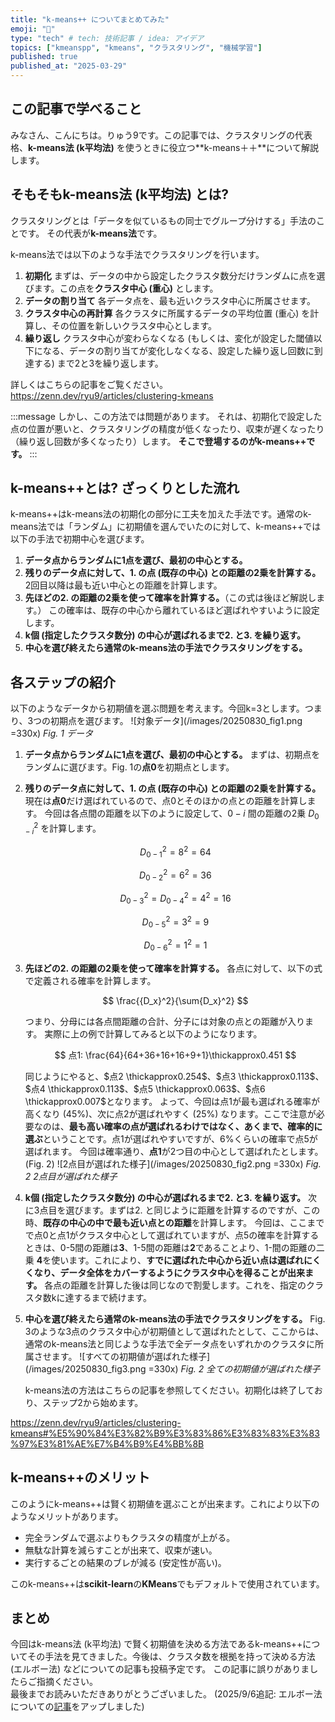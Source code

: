 ```yaml
---
title: "k-means++ についてまとめてみた"
emoji: "💎"
type: "tech" # tech: 技術記事 / idea: アイデア
topics: ["kmeanspp", "kmeans", "クラスタリング", "機械学習"]
published: true
published_at: "2025-03-29"
---
```


## この記事で学べること
みなさん、こんにちは。りゅう9です。この記事では、クラスタリングの代表格、**k-means法 (k平均法)** を使うときに役立つ**k-means＋＋**について解説します。

## そもそもk-means法 (k平均法) とは?
クラスタリングとは「データを似ているもの同士でグループ分けする」手法のことです。
その代表が**k-means法**です。

k-means法では以下のような手法でクラスタリングを行います。
1. **初期化**
   まずは、データの中から設定したクラスタ数分だけランダムに点を選びます。この点を**クラスタ中心 (重心)** とします。
2. **データの割り当て**
   各データ点を、最も近いクラスタ中心に所属させます。
3. **クラスタ中心の再計算**
   各クラスタに所属するデータの平均位置 (重心) を計算し、その位置を新しいクラスタ中心とします。
4. **繰り返し**
   クラスタ中心が変わらなくなる (もしくは、変化が設定した閾値以下になる、データの割り当てが変化しなくなる、設定した繰り返し回数に到達する) まで2と3を繰り返します。

詳しくはこちらの記事をご覧ください。
https://zenn.dev/ryu9/articles/clustering-kmeans

:::message
しかし、この方法では問題があります。
それは、初期化で設定した点の位置が悪いと、クラスタリングの精度が低くなったり、収束が遅くなったり（繰り返し回数が多くなったり）します。
**そこで登場するのがk-means++です。**
:::

## k-means++とは? ざっくりとした流れ
k-means++はk-means法の初期化の部分に工夫を加えた手法です。通常のk-means法では「ランダム」に初期値を選んでいたのに対して、k-means++では以下の手法で初期中心を選びます。

1. **データ点からランダムに1点を選び、最初の中心とする。**
2. **残りのデータ点に対して、1. の点 (既存の中心) との距離の2乗を計算する。**
   2回目以降は最も近い中心との距離を計算します。
3. **先ほどの2. の距離の2乗を使って確率を計算する。**（この式は後ほど解説します。）
   この確率は、既存の中心から離れているほど選ばれやすいように設定します。
4. **k個 (指定したクラスタ数分) の中心が選ばれるまで2. と3. を繰り返す。**
5. **中心を選び終えたら通常のk-means法の手法でクラスタリングをする。**

## 各ステップの紹介
以下のようなデータから初期値を選ぶ問題を考えます。今回k=3とします。つまり、3つの初期点を選びます。
![対象データ](/images/20250830_fig1.png =330x)
*Fig. 1 データ*

1. **データ点からランダムに1点を選び、最初の中心とする。**
   まずは、初期点をランダムに選びます。Fig. 1の**点0**を初期点とします。
2. **残りのデータ点に対して、1. の点 (既存の中心) との距離の2乗を計算する。**
   現在は**点0**だけ選ばれているので、点0とそのほかの点との距離を計算します。
   今回は各点間の距離を以下のように設定して、$0-i$ 間の距離の2乗 $D_{0-i}^2$ を計算します。

   $$
   D_{0-1}^2 = 8^2 = 64
   $$

   $$
   D_{0-2}^2 = 6^2 = 36
   $$

   $$
   D_{0-3}^2 = D_{0-4}^2 = 4^2 = 16
   $$

   $$
   D_{0-5}^2 = 3^2 = 9
   $$

   $$
   D_{0-6}^2 = 1^2 = 1
   $$

3. **先ほどの2. の距離の2乗を使って確率を計算する。**
   各点に対して、以下の式で定義される確率を計算します。

   $$
   \frac{{D_x}^2}{\sum{D_x}^2}
   $$

   つまり、分母には各点間距離の合計、分子には対象の点との距離が入ります。
   実際に上の例で計算してみると以下のようになります。

   $$
   点1: \frac{64}{64+36+16+16+9+1}\thickapprox0.451
   $$

   同じようにやると、$点2 \thickapprox0.254$、$点3 \thickapprox0.113$、$点4 \thickapprox0.113$、$点5 \thickapprox0.063$、$点6 \thickapprox0.007$となります。
   よって、今回は点1が最も選ばれる確率が高くなり (45%)、次に点2が選ばれやすく (25%) なります。ここで注意が必要なのは、**最も高い確率の点が選ばれるわけではなく、あくまで、確率的に選ぶ**ということです。点1が選ばれやすいですが、6%くらいの確率で点5が選ばれます。
   今回は確率通り、**点1**が2つ目の中心として選ばれたとします。(Fig. 2)
   ![2点目が選ばれた様子](/images/20250830_fig2.png =330x)
   *Fig. 2 2点目が選ばれた様子*

4. **k個 (指定したクラスタ数分) の中心が選ばれるまで2. と3. を繰り返す。**
   次に3点目を選びます。まずは2. と同じように距離を計算するのですが、この時、**既存の中心の中で最も近い点との距離**を計算します。
   今回は、ここまでで点0と点1がクラスタ中心として選ばれていますが、点5の確率を計算するときは、0-5間の距離は**3**、1-5間の距離は**2**であることより、1-間の距離の二乗 **4**を使います。これにより、**すでに選ばれた中心から近い点は選ばれにくくなり、データ全体をカバーするようにクラスタ中心を得ることが出来ます。**
   各点の距離を計算した後は同じなので割愛します。これを、指定のクラスタ数kに達するまで続けます。
   
5. **中心を選び終えたら通常のk-means法の手法でクラスタリングをする。**
   Fig. 3のような3点のクラスタ中心が初期値として選ばれたとして、ここからは、通常のk-means法と同じような手法で全データ点をいずれかのクラスタに所属させます。
   ![すべての初期値が選ばれた様子](/images/20250830_fig3.png =330x)
   *Fig. 2 全ての初期値が選ばれた様子*

   k-means法の方法はこちらの記事を参照してください。初期化は終了しており、ステップ2から始めます。
   
https://zenn.dev/ryu9/articles/clustering-kmeans#%E5%90%84%E3%82%B9%E3%83%86%E3%83%83%E3%83%97%E3%81%AE%E7%B4%B9%E4%BB%8B


## k-means++のメリット
このようにk-means++は賢く初期値を選ぶことが出来ます。これにより以下のようなメリットがあります。
- 完全ランダムで選ぶよりもクラスタの精度が上がる。
- 無駄な計算を減らすことが出来て、収束が速い。
- 実行するごとの結果のブレが減る (安定性が高い)。

このk-means++は**scikit-learn**の**KMeans**でもデフォルトで使用されています。

## まとめ
今回はk-means法 (k平均法) で賢く初期値を決める方法であるk-means++についてその手法を見てきました。今後は、クラスタ数を根拠を持って決める方法 (エルボー法) などについての記事も投稿予定です。
この記事に誤りがありましたらご指摘ください。  
最後までお読みいただきありがとうございました。 
(2025/9/6追記: エルボー法についての[記事](https://zenn.dev/ryu9/articles/elbowmethod-silhouette)をアップしました)